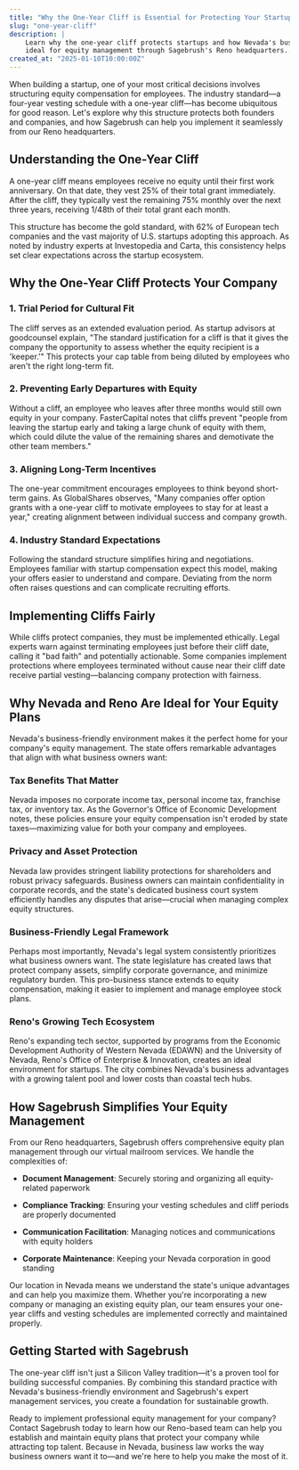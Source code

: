 ```yaml
---
title: "Why the One-Year Cliff is Essential for Protecting Your Startup"
slug: "one-year-cliff"
description: |
    Learn why the one-year cliff protects startups and how Nevada's business-friendly environment makes it
    ideal for equity management through Sagebrush's Reno headquarters...
created_at: "2025-01-10T10:00:00Z"
---
```


When building a startup, one of your most critical decisions involves structuring equity compensation for employees.
The industry standard—a four-year vesting schedule with a one-year cliff—has become ubiquitous for good reason. Let's
explore why this structure protects both founders and companies, and how Sagebrush can help you implement it seamlessly
from our Reno headquarters.

## Understanding the One-Year Cliff

A one-year cliff means employees receive no equity until their first work anniversary. On that date, they vest 25% of
their total grant immediately. After the cliff, they typically vest the remaining 75% monthly over the next three years,
receiving 1/48th of their total grant each month.

This structure has become the gold standard, with 62% of European tech companies and the vast majority of U.S. startups
adopting this approach. As noted by industry experts at Investopedia and Carta, this consistency helps set clear
expectations across the startup ecosystem.

## Why the One-Year Cliff Protects Your Company

### 1. **Trial Period for Cultural Fit**

The cliff serves as an extended evaluation period. As startup advisors at goodcounsel explain, "The standard
justification for a cliff is that it gives the company the opportunity to assess whether the equity recipient is a
'keeper.'" This protects your cap table from being diluted by employees who aren't the right long-term fit.

### 2. **Preventing Early Departures with Equity**

Without a cliff, an employee who leaves after three months would still own equity in your company. FasterCapital notes
that cliffs prevent "people from leaving the startup early and taking a large chunk of equity with them, which could
dilute the value of the remaining shares and demotivate the other team members."

### 3. **Aligning Long-Term Incentives**

The one-year commitment encourages employees to think beyond short-term gains. As GlobalShares observes, "Many companies
offer option grants with a one-year cliff to motivate employees to stay for at least a year," creating alignment between
individual success and company growth.

### 4. **Industry Standard Expectations**

Following the standard structure simplifies hiring and negotiations. Employees familiar with startup compensation expect
this model, making your offers easier to understand and compare. Deviating from the norm often raises questions and can
complicate recruiting efforts.

## Implementing Cliffs Fairly

While cliffs protect companies, they must be implemented ethically. Legal experts warn against terminating employees
just before their cliff date, calling it "bad faith" and potentially actionable. Some companies implement protections
where employees terminated without cause near their cliff date receive partial vesting—balancing company protection with
fairness.

## Why Nevada and Reno Are Ideal for Your Equity Plans

Nevada's business-friendly environment makes it the perfect home for your company's equity management. The state offers
remarkable advantages that align with what business owners want:

### **Tax Benefits That Matter**

Nevada imposes no corporate income tax, personal income tax, franchise tax, or inventory tax. As the Governor's Office
of Economic Development notes, these policies ensure your equity compensation isn't eroded by state taxes—maximizing
value for both your company and employees.

### **Privacy and Asset Protection**

Nevada law provides stringent liability protections for shareholders and robust privacy safeguards. Business owners can
maintain confidentiality in corporate records, and the state's dedicated business court system efficiently handles any
disputes that arise—crucial when managing complex equity structures.

### **Business-Friendly Legal Framework**

Perhaps most importantly, Nevada's legal system consistently prioritizes what business owners want. The state
legislature has created laws that protect company assets, simplify corporate governance, and minimize regulatory burden.
This pro-business stance extends to equity compensation, making it easier to implement and manage employee stock plans.

### **Reno's Growing Tech Ecosystem**

Reno's expanding tech sector, supported by programs from the Economic Development Authority of Western Nevada (EDAWN)
and the University of Nevada, Reno's Office of Enterprise & Innovation, creates an ideal environment for startups. The
city combines Nevada's business advantages with a growing talent pool and lower costs than coastal tech hubs.

## How Sagebrush Simplifies Your Equity Management

From our Reno headquarters, Sagebrush offers comprehensive equity plan management through our virtual mailroom services.
We handle the complexities of:

- **Document Management**: Securely storing and organizing all equity-related paperwork

- **Compliance Tracking**: Ensuring your vesting schedules and cliff periods are properly documented

- **Communication Facilitation**: Managing notices and communications with equity holders

- **Corporate Maintenance**: Keeping your Nevada corporation in good standing

Our location in Nevada means we understand the state's unique advantages and can help you maximize them. Whether you're
incorporating a new company or managing an existing equity plan, our team ensures your one-year cliffs and vesting
schedules are implemented correctly and maintained properly.

## Getting Started with Sagebrush

The one-year cliff isn't just a Silicon Valley tradition—it's a proven tool for building successful companies. By
combining this standard practice with Nevada's business-friendly environment and Sagebrush's expert management services,
you create a foundation for sustainable growth.

Ready to implement professional equity management for your company? Contact Sagebrush today to learn how our Reno-based
team can help you establish and maintain equity plans that protect your company while attracting top talent. Because in
Nevada, business law works the way business owners want it to—and we're here to help you make the most of it.
